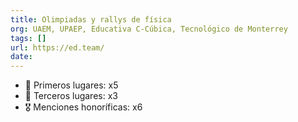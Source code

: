```yaml
---
title: Olimpiadas y rallys de física
org: UAEM, UPAEP, Educativa C-Cúbica, Tecnológico de Monterrey
tags: []
url: https://ed.team/
date: 
---
```


* 🥇 Primeros lugares: x5
* 🥉 Terceros lugares: x3
* 🎖️ Menciones honoríficas: x6

